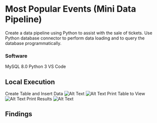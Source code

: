 # Most Popular Events (Mini Data Pipeline)
Create a data pipeline using Python to assist with the sale of tickets. 
Use Python database connector to perform data loading and to query the database programmatically.
### Software 
MySQL 8.0
Python 3
VS Code
## Local Execution 
Create Table and Insert Data
![Alt Text](screenshot/add_data.JPG?raw=true "create empty table, add data")
![Alt Text](screenshot/add_data.JPG?raw=true "create empty table, add data")
Print Table to View
![Alt Text](screenshot/print_table.JPG?raw=true "load output")
Print Results
![Alt Text](screenshot/result.JPG?raw=true "load output")
## Findings
